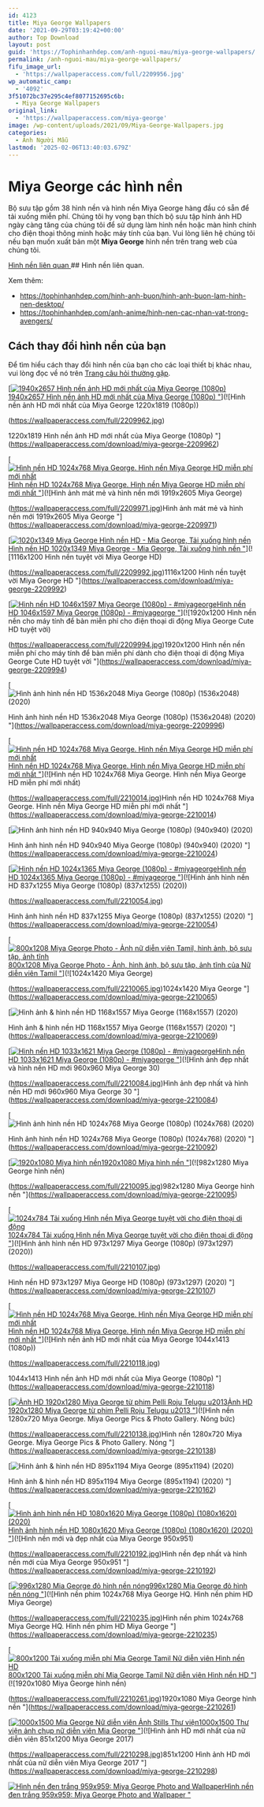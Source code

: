 ```yaml
---
id: 4123
title: Miya George Wallpapers
date: '2021-09-29T03:19:42+00:00'
author: Top Download
layout: post
guid: 'https://Tophinhanhdep.com/anh-nguoi-mau/miya-george-wallpapers/'
permalink: /anh-nguoi-mau/miya-george-wallpapers/
fifu_image_url:
  - 'https://wallpaperaccess.com/full/2209956.jpg'
wp_automatic_camp:
  - '4092'
3f51072bc37e295c4ef8077152695c6b:
  - Miya George Wallpapers
original_link:
  - 'https://wallpaperaccess.com/miya-george'
image: /wp-content/uploads/2021/09/Miya-George-Wallpapers.jpg
categories:
  - Ảnh Người Mẫu
lastmod: '2025-02-06T13:40:03.679Z'
---
```

# Miya George các hình nền

Bộ sưu tập gồm 38 hình nền và hình nền Miya George hàng đầu có sẵn để tải xuống miễn phí. Chúng tôi hy vọng bạn thích bộ sưu tập hình ảnh HD ngày càng tăng của chúng tôi để sử dụng làm hình nền hoặc màn hình chính cho điện thoại thông minh hoặc máy tính của bạn. Vui lòng liên hệ chúng tôi nếu bạn muốn xuất bản một **Miya George** hình nền trên trang web của chúng tôi.

[Hình nền liên quan ](#related) ## Hình nền liên quan.

   
 Xem thêm:

   
- <https://tophinhanhdep.com/hinh-anh-buon/hinh-anh-buon-lam-hinh-nen-desktop/>
- <https://tophinhanhdep.com/anh-anime/hinh-nen-cac-nhan-vat-trong-avengers/>

## Cách thay đổi hình nền của bạn

Để tìm hiểu cách thay đổi hình nền của bạn cho các loại thiết bị khác nhau, vui lòng đọc về nó trên [Trang câu hỏi thường gặp](https://tophinhanhdep.com/faq/).

  
[[![1940x2657 Hình nền ảnh HD mới nhất của Miya George (1080p)](https://wallpaperaccess.com/full/2209956.jpg)1940x2657 Hình nền ảnh HD mới nhất của Miya George (1080p) "](https://wallpaperaccess.com/download/miya-george-2209956)](![Hình nền ảnh HD mới nhất của Miya George 1220x1819 (1080p))

(https://wallpaperaccess.com/full/2209962.jpg)

1220x1819 Hình nền ảnh HD mới nhất của Miya George (1080p) "](https://wallpaperaccess.com/download/miya-george-2209962)

[[![Hình nền HD 1024x768 Miya George.  Hình nền Miya George HD miễn phí mới nhất](https://wallpaperaccess.com/full/2209964.jpg)Hình nền HD 1024x768 Miya George. Hình nền Miya George HD miễn phí mới nhất "](https://wallpaperaccess.com/download/miya-george-2209964)](![Hình ảnh mát mẻ và hình nền mới 1919x2605 Miya George)

(https://wallpaperaccess.com/full/2209971.jpg)Hình ảnh mát mẻ và hình nền mới 1919x2605 Miya George "](https://wallpaperaccess.com/download/miya-george-2209971)

[[![1020x1349 Miya George Hình nền HD - Mia George, Tải xuống hình nền](https://wallpaperaccess.com/full/2209984.jpg) Hình nền HD 1020x1349 Miya George - Mia George, Tải xuống hình nền "](https://wallpaperaccess.com/download/miya-george-2209984)](![1116x1200 Hình nền tuyệt vời Miya George HD)

(https://wallpaperaccess.com/full/2209992.jpg)1116x1200 Hình nền tuyệt vời Miya George HD "](https://wallpaperaccess.com/download/miya-george-2209992)

[[![Hình nền HD 1046x1597 Miya George (1080p) - #miyageorge](https://wallpaperaccess.com/full/1604825.jpg)Hình nền HD 1046x1597 Miya George (1080p) - #miyageorge "](https://wallpaperaccess.com/download/miya-george-1604825)](![1920x1200 Hình nền nền cho máy tính để bàn miễn phí cho điện thoại di động Miya George Cute HD tuyệt vời)

(https://wallpaperaccess.com/full/2209994.jpg)1920x1200 Hình nền nền miễn phí cho máy tính để bàn miễn phí dành cho điện thoại di động Miya George Cute HD tuyệt vời "](https://wallpaperaccess.com/download/miya-george-2209994)

[![Hình ảnh hình nền HD 1536x2048 Miya George (1080p) (1536x2048) (2020)](https://wallpaperaccess.com/full/2209996.jpg)

Hình ảnh hình nền HD 1536x2048 Miya George (1080p) (1536x2048) (2020) "](https://wallpaperaccess.com/download/miya-george-2209996)

[[![Hình nền HD 1024x768 Miya George.  Hình nền Miya George HD miễn phí mới nhất](https://wallpaperaccess.com/full/2210011.jpg)Hình nền HD 1024x768 Miya George. Hình nền Miya George HD miễn phí mới nhất "](https://wallpaperaccess.com/download/miya-george-2210011)](![Hình nền HD 1024x768 Miya George.  Hình nền Miya George HD miễn phí mới nhất)

(https://wallpaperaccess.com/full/2210014.jpg)Hình nền HD 1024x768 Miya George. Hình nền Miya George HD miễn phí mới nhất "](https://wallpaperaccess.com/download/miya-george-2210014)

[![Hình ảnh hình nền HD 940x940 Miya George (1080p) (940x940) (2020)](https://wallpaperaccess.com/full/2210024.jpg)

Hình ảnh hình nền HD 940x940 Miya George (1080p) (940x940) (2020) "](https://wallpaperaccess.com/download/miya-george-2210024)

[[![Hình nền HD 1024x1365 Miya George (1080p) - #miyageorge](https://wallpaperaccess.com/full/2210053.jpg)Hình nền HD 1024x1365 Miya George (1080p) - #miyageorge "](https://wallpaperaccess.com/download/miya-george-2210053)](![Hình ảnh hình nền HD 837x1255 Miya George (1080p) (837x1255) (2020))

(https://wallpaperaccess.com/full/2210054.jpg)

Hình ảnh hình nền HD 837x1255 Miya George (1080p) (837x1255) (2020) "](https://wallpaperaccess.com/download/miya-george-2210054)

[[![800x1208 Miya George Photo - Ảnh nữ diễn viên Tamil, hình ảnh, bộ sưu tập, ảnh tĩnh](https://wallpaperaccess.com/full/2210062.jpg)800x1208 Miya George Photo - Ảnh, hình ảnh, bộ sưu tập, ảnh tĩnh của Nữ diễn viên Tamil "](https://wallpaperaccess.com/download/miya-george-2210062)](![1024x1420 Miya George)

(https://wallpaperaccess.com/full/2210065.jpg)1024x1420 Miya George "](https://wallpaperaccess.com/download/miya-george-2210065)

[![Hình ảnh & hình nền HD 1168x1557 Miya George (1168x1557) (2020)](https://wallpaperaccess.com/full/2210069.jpg)

Hình ảnh &amp; hình nền HD 1168x1557 Miya George (1168x1557) (2020) "](https://wallpaperaccess.com/download/miya-george-2210069)

[[![Hình nền HD 1033x1621 Miya George (1080p) - #miyageorge](https://wallpaperaccess.com/full/2210080.jpg)Hình nền HD 1033x1621 Miya George (1080p) - #miyageorge "](https://wallpaperaccess.com/download/miya-george-2210080)](![Hình ảnh đẹp nhất và hình nền HD mới 960x960 Miya George 30)

(https://wallpaperaccess.com/full/2210084.jpg)Hình ảnh đẹp nhất và hình nền HD mới 960x960 Miya George 30 "](https://wallpaperaccess.com/download/miya-george-2210084)

[![Hình ảnh hình nền HD 1024x768 Miya George (1080p) (1024x768) (2020)](https://wallpaperaccess.com/full/2210092.jpg)

Hình ảnh hình nền HD 1024x768 Miya George (1080p) (1024x768) (2020) "](https://wallpaperaccess.com/download/miya-george-2210092)

[[![1920x1080 Miya hình nền](https://wallpaperaccess.com/full/2210094.jpg)1920x1080 Miya hình nền "](https://wallpaperaccess.com/download/miya-george-2210094)](![982x1280 Miya George hình nền)

(https://wallpaperaccess.com/full/2210095.jpg)982x1280 Miya George hình nền "](https://wallpaperaccess.com/download/miya-george-2210095)

[[![1024x784 Tải xuống Hình nền Miya George tuyệt vời cho điện thoại di động](https://wallpaperaccess.com/full/2210105.jpg)1024x784 Tải xuống Hình nền Miya George tuyệt vời cho điện thoại di động "](https://wallpaperaccess.com/download/miya-george-2210105)](![Hình ảnh hình nền HD 973x1297 Miya George (1080p) (973x1297) (2020))

(https://wallpaperaccess.com/full/2210107.jpg)

Hình nền HD 973x1297 Miya George HD (1080p) (973x1297) (2020) "](https://wallpaperaccess.com/download/miya-george-2210107)

[[![Hình nền HD 1024x768 Miya George.  Hình nền Miya George HD miễn phí mới nhất](https://wallpaperaccess.com/full/2210115.jpg)Hình nền HD 1024x768 Miya George. Hình nền Miya George HD miễn phí mới nhất "](https://wallpaperaccess.com/download/miya-george-2210115)](![Hình nền ảnh HD mới nhất của Miya George 1044x1413 (1080p))

(https://wallpaperaccess.com/full/2210118.jpg)

1044x1413 Hình nền ảnh HD mới nhất của Miya George (1080p) "](https://wallpaperaccess.com/download/miya-george-2210118)

[[![Ảnh HD 1920x1280 Miya George từ phim Pelli Roju Telugu  u2013](https://wallpaperaccess.com/full/2210127.jpg)Ảnh HD 1920x1280 Miya George từ phim Pelli Roju Telugu u2013 "](https://wallpaperaccess.com/download/miya-george-2210127)](![Hình nền 1280x720 Miya George.  Miya George Pics & Photo Gallery.  Nóng bức)

(https://wallpaperaccess.com/full/2210138.jpg)Hình nền 1280x720 Miya George. Miya George Pics &amp; Photo Gallery. Nóng "](https://wallpaperaccess.com/download/miya-george-2210138)

[![Hình ảnh & hình nền HD 895x1194 Miya George (895x1194) (2020)](https://wallpaperaccess.com/full/2210162.jpg)

Hình ảnh &amp; hình nền HD 895x1194 Miya George (895x1194) (2020) "](https://wallpaperaccess.com/download/miya-george-2210162)

[[![Hình ảnh hình nền HD 1080x1620 Miya George (1080p) (1080x1620) (2020)](https://wallpaperaccess.com/full/2210181.jpg)Hình ảnh hình nền HD 1080x1620 Miya George (1080p) (1080x1620) (2020) "](https://wallpaperaccess.com/download/miya-george-2210181)](![Hình nền mới và đẹp nhất của Miya George 950x951)

(https://wallpaperaccess.com/full/2210192.jpg)Hình nền đẹp nhất và hình nền mới của Miya George 950x951 "](https://wallpaperaccess.com/download/miya-george-2210192)

[[![996x1280 Mia George đỏ hình nền nóng](https://wallpaperaccess.com/full/2210228.jpg)996x1280 Mia George đỏ hình nền nóng "](https://wallpaperaccess.com/download/miya-george-2210228)](![Hình nền phim 1024x768 Miya George HQ.  Hình nền phim HD Miya George)

(https://wallpaperaccess.com/full/2210235.jpg)Hình nền phim 1024x768 Miya George HQ. Hình nền phim HD Miya George "](https://wallpaperaccess.com/download/miya-george-2210235)

[[![800x1200 Tải xuống miễn phí Mia George Tamil Nữ diễn viên Hình nền HD](https://wallpaperaccess.com/full/2210241.jpg)800x1200 Tải xuống miễn phí Mia George Tamil Nữ diễn viên Hình nền HD "](https://wallpaperaccess.com/download/miya-george-2210241)](![1920x1080 Miya George hình nền)

(https://wallpaperaccess.com/full/2210261.jpg)1920x1080 Miya George hình nền "](https://wallpaperaccess.com/download/miya-george-2210261)

[[![1000x1500 Mia George Nữ diễn viên Ảnh Stills Thư viện](https://wallpaperaccess.com/full/2210292.jpg)1000x1500 Thư viện ảnh chụp nữ diễn viên Mia George "](https://wallpaperaccess.com/download/miya-george-2210292)](![Hình ảnh HD mới nhất của nữ diễn viên 851x1200 Miya George 2017)

(https://wallpaperaccess.com/full/2210298.jpg)851x1200 Hình ảnh HD mới nhất của nữ diễn viên Miya George 2017 "](https://wallpaperaccess.com/download/miya-george-2210298)

[![Hình nền đen trắng 959x959: Miya George Photo and Wallpaper](https://wallpaperaccess.com/full/2210310.jpg)Hình nền đen trắng 959x959: Miya George Photo and Wallpaper "](https://wallpaperaccess.com/download/miya-george-2210310)
